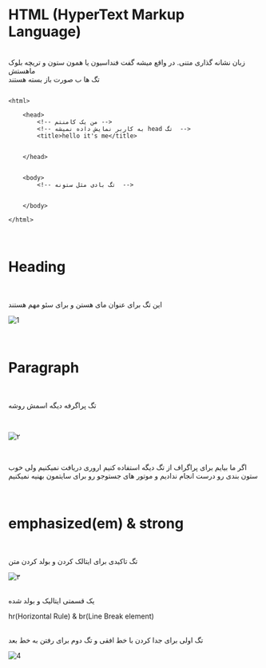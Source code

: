 # HTML (HyperText Markup Language)
<br/> 
زبان نشانه گذاری متنی. در واقع میشه گفت فنداسیون یا همون ستون و تریچه بلوک ماهستش 
<br/>
تگ ها ب صورت باز بسته هستند
<br/>

```

<html>

    <head>
        <!-- من یک کامنتم -->
        <!-- به کاربر نمایش داده نمیشه head تگ  -->
        <title>hello it's me</title>


    </head>


    <body>
        <!-- تگ بادی مثل ستونه  -->

        
    </body>

</html>

```

<br/>

# Heading

<br/>

این تگ برای عنوان مای هستن و برای سئو مهم هستند
<br/>


![1](https://user-images.githubusercontent.com/102425717/219328500-5ad46174-49da-410b-967a-ed10cbf6c9e1.JPG)

<br/>

# Paragraph

<br/>

تگ پراگرفه دیگه اسمش روشه

<br/>

![۲](https://user-images.githubusercontent.com/102425717/219336398-3e34b207-4505-491b-9f45-d7f2586d346a.JPG)

<br/>

اگر ما بیایم برای پراگراف از تگ دیگه استفاده کنیم اروری دریافت نمیکنیم ولی خوب ستون بندی رو درست انجام ندادیم و موتور های جستوجو رو برای سایتمون بهنیه نمیکنیم

<br/>

# emphasized(em) & strong
<br/>


تگ تاکیدی برای ایتالک کردن و بولد کردن متن 
<br/>

![۳](https://user-images.githubusercontent.com/102425717/219343566-1ab9af56-4286-4971-91a0-14358558e01c.JPG)



<br/>
یک  قسمتی ایتالیک و بولد شده
<br/>

hr(Horizontal Rule) & br(Line Break element)


<br/>
تگ اولی برای جدا کردن با خط افقی و تگ دوم برای رفتن به خط بعد 
<br/>

![4](https://user-images.githubusercontent.com/102425717/219349161-5340cc58-b055-4a42-89c3-8ebb27da2a9d.JPG)


<br/>
<br/>
<br/>
<br/>
<br/>
